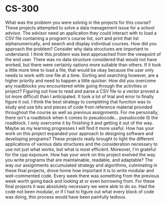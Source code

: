 # CS-300
What was the problem you were solving in the projects for this course?
These projects attempted to solve a data management issue for a school advisor. The advisor need an application they could interact with to load a CSV file containing a program's course list, sort and print that list alphanumerically, and search and display individual courses.
How did you approach the problem? Consider why data structures are important to understand.
I think this problem was best approached from the viewpoint of the end user. There was no data structure considered that would not have worked, but there were certainly options more suitable than others. If it took a little more time to load a file, that would be okay because the user only needs to work with one file at a time. Sorting and searching however, are a higher priority and need to happen a little quicker.
How did you overcome any roadblocks you encountered while going through the activities or project?
Figuring out how to read and parse a CSV file to a vector proved a lot more difficult than I anticipated. It took a lot of trial and error to finally figure it out. I think the best strategy to completing that function was to study and use bits and pieces of code from reference material provided throughout the course as well as previous assignments. For me personally, there isn't a roadblock when it comes to pseudocode... pseudocode IS the roadblock. I only overcome it by finishing it and getting it out of the way. Maybe as my learning progresses I will find it more useful.
How has your work on this project expanded your approach to designing software and developing programs?
These projects really brought to light the different applications of various data structures and the consideration necessary to use not just what works, but what is most efficient. Moreover, I'm grateful for the cpp exposure.
How has your work on this project evolved the way you write programs that are maintainable, readable, and adaptable?
The way our assignments accumulated strategy and algorithms, culminating in these final projects, drove home how important it is to write modular and well-commented code. Every week there was something from the previous week worth going back and looking at or even borrowing from. For these final projects it was absolutely necessary we were able to do so. Had the code not been modular, or if I had to figure out what every block of code was doing, this process would have been painfully tedious.
